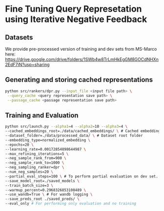 # Fine Tuning Query Represetation using Iterative Negative Feedback

## Datasets
We provide pre-processed version of training and dev sets from MS-Marco here: https://drive.google.com/drive/folders/1SWb4w8TrLmHkEgGM8GOCdNHXn2EdF7iN?usp=sharing

## Generating and storing cached representations
```bash
python src/rankers/dpr.py --input_file <input file path> \
 --query_cache <query representation save path> \
 --passage_cache <passage representation save path>
```

## Training and Evaluation
```bash
python src/launch.py --alpha1=4 --alpha2=10 --alpha3=4 \
--cached_embeddings_root=./data/cached_embeddings/ \ # Cached embedding root folder
--dataset_folder=./data/processed_data/ \ # Dataset root folder
--embedding_type=normalized_embedding \ 
--epochs=20 \ 
--learning_rate=0.00172854898644987 \
--max_refining_iterations=5 \
--neg_sample_rank_from=900 \
--neg_sample_rank_to=1000 \
--neg_sampling_ranker=dpr \
--num_neg_samples=20 \
--partial_eval_steps=100 \ # To perform partial evaluation on dev set. Set to None for full eval
--save_model_root=./saved_models \
--train_batch_size=3 \
--warmup_percent=0.2968326853108489 \
--use_wandb=True \ # For wandb logging \
--save_preds_root ./saved_preds/ \
--eval_only # For performing only evaluation and no training
```
